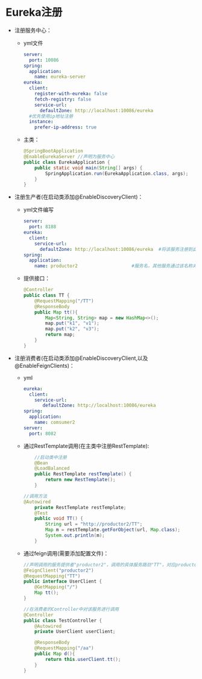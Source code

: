 # Eureka注册

+ 注册服务中心：

  + yml文件

    ```yml
    server:
      port: 10086
    spring:
      application:
        name: eureka-server
    eureka:
      client:
        register-with-eureka: false
        fetch-registry: false
        service-url:
          defaultZone: http://localhost:10086/eureka
      #优先使用ip地址注册
      instance:
        prefer-ip-address: true
    
    ```

  + 主类：

    ```java
    @SpringBootApplication
    @EnableEurekaServer //声明为服务中心
    public class EurekaApplication {
        public static void main(String[] args) {
            SpringApplication.run(EurekaApplication.class, args);
        }
    }
    ```

+ 注册生产者(在启动类添加@EnableDiscoveryClient)：

  + yml文件编写

    ```yml
    server:
      port: 8188
    eureka:
      client:
        service-url:
          defaultZone: http://localhost:10086/eureka  #将该服务注册到此地址
    spring:
      application:
        name: productor2                    #服务名，其他服务通过该名称对此服务进行调用
    ```

  + 提供接口：

    ```java
    @Controller
    public class TT {
        @RequestMapping("/TT")
        @ResponseBody
        public Map tt(){
            Map<String, String> map = new HashMap<>();
            map.put("k1", "v1");
            map.put("k2", "v3");
            return map;
        }
    }
    ```

+ 注册消费者(在启动类添加@EnableDiscoveryClient,以及@EnableFeignClients)：

  + yml

    ```yml
    eureka:
      client:
        service-url:
           defaultZone: http://localhost:10086/eureka
    spring:
      application:
        name: comsumer2
    server:
      port: 8082
    ```

  + 通过RestTemplate调用(在主类中注册RestTemplate):

    ```java
    	//启动类中注册
    	@Bean
        @LoadBalanced
        public RestTemplate restTemplate() {
            return new RestTemplate();
        }
    
    //调用方法
    @Autowired
        private RestTemplate restTemplate;
        @Test
        public void TT() {
            String url = "http://productor2/TT";
            Map m = restTemplate.getForObject(url, Map.class);
            System.out.println(m);
        }
    ```

  + 通过feign调用(需要添加配置文件)：

    ```java
    //声明调用的服务提供者"productor2"，调用的具体服务路劲"TT"，对应productor中的controller中的接口访问路劲
    @FeignClient("productor2")
    @RequestMapping("TT")
    public interface UserClient {
        @GetMapping("/")
        Map tt();
    }
    
    //在消费者的Controller中对该服务进行调用
    @Controller
    public class TestController {
        @Autowired
        private UserClient userClient;
    
        @ResponseBody
        @RequestMapping("/aa")
        public Map d(){
            return this.userClient.tt();
        }
    }
    ```

    

    

  

